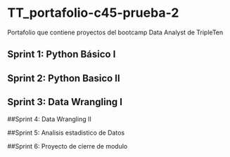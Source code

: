 # TT_portafolio-c45-prueba-2
Portafolio que contiene proyectos del bootcamp Data Analyst de TripleTen


## Sprint 1: Python Básico I


## Sprint 2: Python Basico II


## Sprint 3: Data Wrangling I


##Sprint 4: Data Wrangling II


##Sprint 5: Analisis estadistico de Datos


##Sprint 6: Proyecto de cierre de modulo